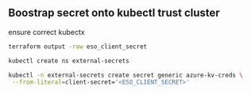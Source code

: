 ## Boostrap secret onto kubectl trust cluster

ensure correct kubectx

```bash
terraform output -raw eso_client_secret

kubectl create ns external-secrets

kubectl -n external-secrets create secret generic azure-kv-creds \
 --from-literal=client-secret='<ESO_CLIENT_SECRET>'
```
